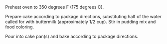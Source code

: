Preheat oven to 350 degrees F (175 degrees C).

Prepare cake according to package directions, substituting half of the water called for with buttermilk (approximately 1/2 cup). Stir in pudding mix and food coloring.

Pour into cake pan(s) and bake according to package directions.
